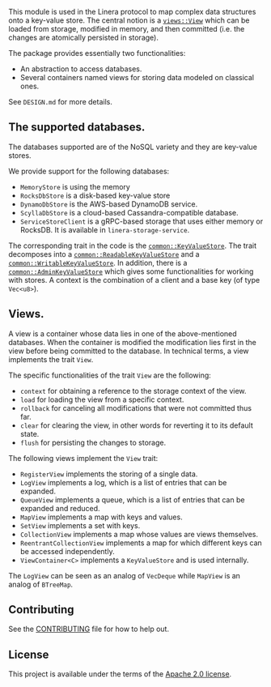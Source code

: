 <!-- cargo-rdme start -->

This module is used in the Linera protocol to map complex data structures onto a
key-value store. The central notion is a [`views::View`](https://docs.rs/linera-views/latest/linera_views/views/trait.View.html)
which can be loaded from storage, modified in memory, and then committed (i.e. the changes are atomically persisted in storage).

The package provides essentially two functionalities:
* An abstraction to access databases.
* Several containers named views for storing data modeled on classical ones.

See `DESIGN.md` for more details.

## The supported databases.

The databases supported are of the NoSQL variety and they are key-value stores.

We provide support for the following databases:
* `MemoryStore` is using the memory
* `RocksDbStore` is a disk-based key-value store
* `DynamoDbStore` is the AWS-based DynamoDB service.
* `ScyllaDbStore` is a cloud-based Cassandra-compatible database.
* `ServiceStoreClient` is a gRPC-based storage that uses either memory or RocksDB. It is available in `linera-storage-service`.

The corresponding trait in the code is the [`common::KeyValueStore`](https://docs.rs/linera-views/latest/linera_views/common/trait.KeyValueStore.html).
The trait decomposes into a [`common::ReadableKeyValueStore`](https://docs.rs/linera-views/latest/linera_views/common/trait.ReadableKeyValueStore.html)
and a [`common::WritableKeyValueStore`](https://docs.rs/linera-views/latest/linera_views/common/trait.WritableKeyValueStore.html).
In addition, there is a [`common::AdminKeyValueStore`](https://docs.rs/linera-views/latest/linera_views/common/trait.AdminKeyValueStore.html)
which gives some functionalities for working with stores.
A context is the combination of a client and a base key (of type `Vec<u8>`).

## Views.

A view is a container whose data lies in one of the above-mentioned databases.
When the container is modified the modification lies first in the view before
being committed to the database. In technical terms, a view implements the trait `View`.

The specific functionalities of the trait `View` are the following:
* `context` for obtaining a reference to the storage context of the view.
* `load` for loading the view from a specific context.
* `rollback` for canceling all modifications that were not committed thus far.
* `clear` for clearing the view, in other words for reverting it to its default state.
* `flush` for persisting the changes to storage.

The following views implement the `View` trait:
* `RegisterView` implements the storing of a single data.
* `LogView` implements a log, which is a list of entries that can be expanded.
* `QueueView` implements a queue, which is a list of entries that can be expanded and reduced.
* `MapView` implements a map with keys and values.
* `SetView` implements a set with keys.
* `CollectionView` implements a map whose values are views themselves.
* `ReentrantCollectionView` implements a map for which different keys can be accessed independently.
* `ViewContainer<C>` implements a `KeyValueStore` and is used internally.

The `LogView` can be seen as an analog of `VecDeque` while `MapView` is an analog of `BTreeMap`.

<!-- cargo-rdme end -->

## Contributing

See the [CONTRIBUTING](../CONTRIBUTING.md) file for how to help out.

## License

This project is available under the terms of the [Apache 2.0 license](../LICENSE).
